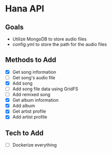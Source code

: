 # Hana API

## Goals
 - Utilize MongoDB to store audio files
 - config.yml to store the path for the audio files

## Methods to Add
 - [x] Get song information
 - [ ] Get song's audio file
 - [x] Add song
 - [ ] Add song file data using GridFS
 - [ ] Add remixed song
 - [x] Get album information
 - [x] Add album
 - [x] Get artist profile
 - [x] Add artist profile

## Tech to Add
 - [ ] Dockerize everything
